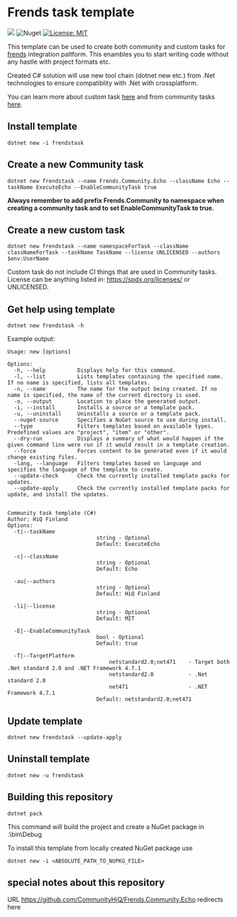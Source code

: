 # Frends task template


![](https://github.com/CommunityHiQ/Frends.Community.Echo/workflows/AutoBuildMAster/badge.svg) ![Nuget](https://img.shields.io/nuget/v/frendstask) [![License: MIT](https://img.shields.io/badge/License-MIT-yellow.svg)](https://opensource.org/licenses/MIT)

This template can be used to create both community and custom tasks for [frends](frends.com) integration paltform. This enambles you to start writing code without any hastle with project formats etc.

Created C# solution will use new tool chain (dotnet new etc.) from .Net technologies to ensure compatiblity with .Net with crossplatform. 

You can learn more about custom task [here](https://docs.frends.com/en/articles/2206746-custom-tasks) and from community tasks [here](https://github.com/CommunityHiQ/Instructions).

## Install template

`dotnet new -i frendstask`

## Create a new Community task

`dotnet new frendstask --name Frends.Community.Echo --className Echo --taskName ExecuteEcho --EnableCommunityTask true`

**Always remember to add prefix Frends.Community to namespace when creating a community task and to set EnableCommunityTask to true.**

## Create a new custom task

`dotnet new frendstask --name namespaceForTask --className classNameForTask --taskName TaskName --license UNLICENSED --authors $env:UserName`

Custom task do not include CI things that are used in Community tasks. License can be anything listed in: https://spdx.org/licenses/ or UNLICENSED.

## Get help using template

`dotnet new frendstask -h`

Example output:

```
Usage: new [options]

Options:
  -h, --help          Displays help for this command.
  -l, --list          Lists templates containing the specified name. If no name is specified, lists all templates.
  -n, --name          The name for the output being created. If no name is specified, the name of the current directory is used.
  -o, --output        Location to place the generated output.
  -i, --install       Installs a source or a template pack.
  -u, --uninstall     Uninstalls a source or a template pack.
  --nuget-source      Specifies a NuGet source to use during install.
  --type              Filters templates based on available types. Predefined values are "project", "item" or "other".
  --dry-run           Displays a summary of what would happen if the given command line were run if it would result in a template creation.
  --force             Forces content to be generated even if it would change existing files.
  -lang, --language   Filters templates based on language and specifies the language of the template to create.
  --update-check      Check the currently installed template packs for updates.
  --update-apply      Check the currently installed template packs for update, and install the updates.


Community task template (C#)
Author: HiQ Finland
Options:
  -t|--taskName
                            string - Optional
                            Default: ExecuteEcho

  -c|--className
                            string - Optional
                            Default: Echo

  -au|--authors
                            string - Optional
                            Default: HiQ Finland

  -li|--license
                            string - Optional
                            Default: MIT

  -E|--EnableCommunityTask
                            bool - Optional
                            Default: true

  -T|--TargetPlatform
                                netstandard2.0;net471    - Target both .Net standard 2.0 and .NET Framework 4.7.1
                                netstandard2.0           - .Net standard 2.0
                                net471                   - .NET Framework 4.7.1
                            Default: netstandard2.0;net471

```

## Update template

`dotnet new frendstask --update-apply `

## Uninstall template

`dotnet new -u frendstask`

## Building this repository

`dotnet pack`

This command will build the project and create a NuGet package in .\bin\Debug 

To install this template from locally created NuGet package use

`dotnet new -i <ABSOLUTE_PATH_TO_NUPKG_FILE>`


## special notes about this repository

URL https://github.com/CommunityHiQ/Frends.Community.Echo redirects here 

